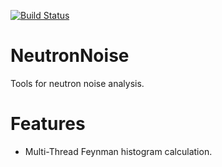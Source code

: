 
[![Build Status](https://travis-ci.org/IRSN/NeutronNoise.svg?branch=master)](https://travis-ci.org/IRSN/NeutronNoise)

# NeutronNoise

Tools for neutron noise analysis.


# Features

- Multi-Thread Feynman histogram calculation.

